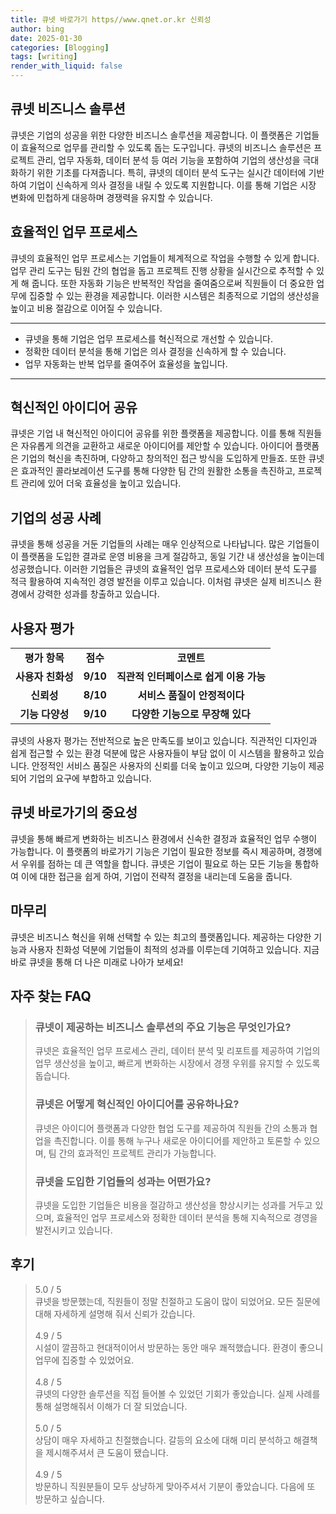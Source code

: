 ```yaml
---
title: 큐넷 바로가기 https//www.qnet.or.kr 신뢰성
author: bing
date: 2025-01-30
categories: [Blogging]
tags: [writing]
render_with_liquid: false
---
```



<h2 id='큐넷_비즈니스_솔루션'>큐넷 비즈니스 솔루션</h2>

<p>큐넷은 기업의 성공을 위한 다양한 비즈니스 솔루션을 제공합니다. 이 플랫폼은 기업들이 효율적으로 업무를 관리할 수 있도록 돕는 도구입니다. 큐넷의 비즈니스 솔루션은 프로젝트 관리, 업무 자동화, 데이터 분석 등 여러 기능을 포함하여 기업의 생산성을 극대화하기 위한 기초를 다져줍니다. 특히, 큐넷의 데이터 분석 도구는 실시간 데이터에 기반하여 기업이 신속하게 의사 결정을 내릴 수 있도록 지원합니다. 이를 통해 기업은 시장 변화에 민첩하게 대응하며 경쟁력을 유지할 수 있습니다.</p>

<h2 id='효율적인_업무_프로세스'>효율적인 업무 프로세스</h2>

<p>큐넷의 효율적인 업무 프로세스는 기업들이 체계적으로 작업을 수행할 수 있게 합니다. 업무 관리 도구는 팀원 간의 협업을 돕고 프로젝트 진행 상황을 실시간으로 추적할 수 있게 해 줍니다. 또한 자동화 기능은 반복적인 작업을 줄여줌으로써 직원들이 더 중요한 업무에 집중할 수 있는 환경을 제공합니다. 이러한 시스템은 최종적으로 기업의 생산성을 높이고 비용 절감으로 이어질 수 있습니다.</p>

<hr />

<ul>
    <li>큐넷을 통해 기업은 업무 프로세스를 혁신적으로 개선할 수 있습니다.</li>
    <li>정확한 데이터 분석을 통해 기업은 의사 결정을 신속하게 할 수 있습니다.</li>
    <li>업무 자동화는 반복 업무를 줄여주어 효율성을 높입니다.</li>
</ul>

<hr />

<h2 id='혁신적인_아이디어_공유'>혁신적인 아이디어 공유</h2>

<p>큐넷은 기업 내 혁신적인 아이디어 공유를 위한 플랫폼을 제공합니다. 이를 통해 직원들은 자유롭게 의견을 교환하고 새로운 아이디어를 제안할 수 있습니다. 아이디어 플랫폼은 기업의 혁신을 촉진하며, 다양하고 창의적인 접근 방식을 도입하게 만들죠. 또한 큐넷은 효과적인 콜라보레이션 도구를 통해 다양한 팀 간의 원활한 소통을 촉진하고, 프로젝트 관리에 있어 더욱 효율성을 높이고 있습니다.</p>

<h2 id='기업의_성공_사례'>기업의 성공 사례</h2>

<p>큐넷을 통해 성공을 거둔 기업들의 사례는 매우 인상적으로 나타납니다. 많은 기업들이 이 플랫폼을 도입한 결과로 운영 비용을 크게 절감하고, 동일 기간 내 생산성을 높이는데 성공했습니다. 이러한 기업들은 큐넷의 효율적인 업무 프로세스와 데이터 분석 도구를 적극 활용하여 지속적인 경영 발전을 이루고 있습니다. 이처럼 큐넷은 실제 비즈니스 환경에서 강력한 성과를 창출하고 있습니다.</p>

<h2 id='사용자_평가'>사용자 평가</h2>

<table>
    <tr>
        <td style="text-align: center; height: 17px;"><b>평가 항목</b></td>
        <td style="text-align: center; height: 17px;"><b>점수</b></td>
        <td style="text-align: center; height: 17px;"><b>코멘트</b></td>
    </tr>
    <tr>
        <td style="text-align: center; height: 17px;"><b>사용자 친화성</b></td>
        <td style="text-align: center; height: 17px;"><b>9/10</b></td>
        <td style="text-align: center; height: 17px;"><b>직관적 인터페이스로 쉽게 이용 가능</b></td>
    </tr>
    <tr>
        <td style="text-align: center; height: 17px;"><b>신뢰성</b></td>
        <td style="text-align: center; height: 17px;"><b>8/10</b></td>
        <td style="text-align: center; height: 17px;"><b>서비스 품질이 안정적이다</b></td>
    </tr>
    <tr>
        <td style="text-align: center; height: 17px;"><b>기능 다양성</b></td>
        <td style="text-align: center; height: 17px;"><b>9/10</b></td>
        <td style="text-align: center; height: 17px;"><b>다양한 기능으로 무장해 있다</b></td>
    </tr>
</table>

<p>큐넷의 사용자 평가는 전반적으로 높은 만족도를 보이고 있습니다. 직관적인 디자인과 쉽게 접근할 수 있는 환경 덕분에 많은 사용자들이 부담 없이 이 시스템을 활용하고 있습니다. 안정적인 서비스 품질은 사용자의 신뢰를 더욱 높이고 있으며, 다양한 기능이 제공되어 기업의 요구에 부합하고 있습니다.</p>

<h2 id='큐넷_바로가기_의_중요성'>큐넷 바로가기의 중요성</h2>

<p>큐넷을 통해 빠르게 변화하는 비즈니스 환경에서 신속한 결정과 효율적인 업무 수행이 가능합니다. 이 플랫폼의 바로가기 기능은 기업이 필요한 정보를 즉시 제공하며, 경쟁에서 우위를 점하는 데 큰 역할을 합니다. 큐넷은 기업이 필요로 하는 모든 기능을 통합하여 이에 대한 접근을 쉽게 하여, 기업이 전략적 결정을 내리는데 도움을 줍니다.</p>

<h2 id='마무리'>마무리</h2>

<p>큐넷은 비즈니스 혁신을 위해 선택할 수 있는 최고의 플랫폼입니다. 제공하는 다양한 기능과 사용자 친화성 덕분에 기업들이 최적의 성과를 이루는데 기여하고 있습니다. 지금 바로 큐넷을 통해 더 나은 미래로 나아가 보세요!</p>


<h2 id='자주_찾는_FAQ'>자주 찾는 FAQ</h2>
<div itemscope="" itemtype="https://schema.org/FAQPage"> 
<blockquote> 
<div itemscope="" itemprop="mainEntity" itemtype="https://schema.org/Question"> 
<h3 itemprop="name">큐넷이 제공하는 비즈니스 솔루션의 주요 기능은 무엇인가요?</h3> 
<div itemscope="" itemprop="acceptedAnswer" itemtype="https://schema.org/Answer"> 
<span itemprop="text"> 
<p>큐넷은 효율적인 업무 프로세스 관리, 데이터 분석 및 리포트를 제공하여 기업의 업무 생산성을 높이고, 빠르게 변화하는 시장에서 경쟁 우위를 유지할 수 있도록 돕습니다.</p> 
</span> 
</div> 
</div> 
<div itemscope="" itemprop="mainEntity" itemtype="https://schema.org/Question"> 
<h3 itemprop="name">큐넷은 어떻게 혁신적인 아이디어를 공유하나요?</h3> 
<div itemscope="" itemprop="acceptedAnswer" itemtype="https://schema.org/Answer"> 
<span itemprop="text"> 
<p>큐넷은 아이디어 플랫폼과 다양한 협업 도구를 제공하여 직원들 간의 소통과 협업을 촉진합니다. 이를 통해 누구나 새로운 아이디어를 제안하고 토론할 수 있으며, 팀 간의 효과적인 프로젝트 관리가 가능합니다.</p> 
</span> 
</div> 
</div> 
<div itemscope="" itemprop="mainEntity" itemtype="https://schema.org/Question"> 
<h3 itemprop="name">큐넷을 도입한 기업들의 성과는 어떤가요?</h3> 
<div itemscope="" itemprop="acceptedAnswer" itemtype="https://schema.org/Answer"> 
<span itemprop="text"> 
<p>큐넷을 도입한 기업들은 비용을 절감하고 생산성을 향상시키는 성과를 거두고 있으며, 효율적인 업무 프로세스와 정확한 데이터 분석을 통해 지속적으로 경영을 발전시키고 있습니다.</p> 
</span> 
</div> 
</div> 
</blockquote> 
</div>
<h2 id='후기'>후기</h2>
<div itemscope itemtype="https://schema.org/Product">
  <blockquote>
  <div itemprop="review" itemscope itemtype="https://schema.org/Review">
      <div itemprop="reviewRating" itemscope itemtype="https://schema.org/Rating"> <span itemprop="ratingValue">5.0</span> / <span itemprop="bestRating">5</span> </div>
      <span itemprop="reviewBody">큐넷을 방문했는데, 직원들이 정말 친절하고 도움이 많이 되었어요. 모든 질문에 대해 자세하게 설명해 줘서 신뢰가 갔습니다.</span>
  </div>
  <br>
  <div itemprop="review" itemscope itemtype="https://schema.org/Review">
      <div itemprop="reviewRating" itemscope itemtype="https://schema.org/Rating"> <span itemprop="ratingValue">4.9</span> / <span itemprop="bestRating">5</span> </div>
      <span itemprop="reviewBody">시설이 깔끔하고 현대적이어서 방문하는 동안 매우 쾌적했습니다. 환경이 좋으니 업무에 집중할 수 있었어요.</span>
  </div>
  <br>
  <div itemprop="review" itemscope itemtype="https://schema.org/Review">
      <div itemprop="reviewRating" itemscope itemtype="https://schema.org/Rating"> <span itemprop="ratingValue">4.8</span> / <span itemprop="bestRating">5</span> </div>
      <span itemprop="reviewBody">큐넷의 다양한 솔루션을 직접 들어볼 수 있었던 기회가 좋았습니다. 실제 사례를 통해 설명해줘서 이해가 더 잘 되었습니다.</span>
  </div>
  <br>
  <div itemprop="review" itemscope itemtype="https://schema.org/Review">
      <div itemprop="reviewRating" itemscope itemtype="https://schema.org/Rating"> <span itemprop="ratingValue">5.0</span> / <span itemprop="bestRating">5</span> </div>
      <span itemprop="reviewBody">상담이 매우 자세하고 친절했습니다. 갈등의 요소에 대해 미리 분석하고 해결책을 제시해주셔서 큰 도움이 됐습니다.</span>
  </div>
  <br>
  <div itemprop="review" itemscope itemtype="https://schema.org/Review">
      <div itemprop="reviewRating" itemscope itemtype="https://schema.org/Rating"> <span itemprop="ratingValue">4.9</span> / <span itemprop="bestRating">5</span> </div>
      <span itemprop="reviewBody">방문하니 직원분들이 모두 상냥하게 맞아주셔서 기분이 좋았습니다. 다음에 또 방문하고 싶습니다.</span>
  </div>
  </blockquote>
</div>
